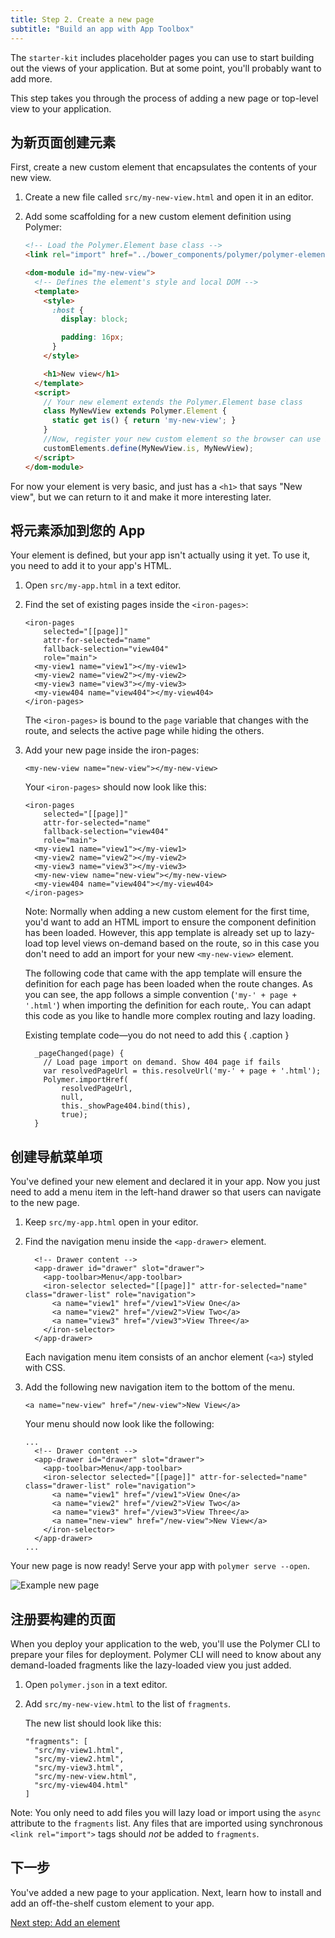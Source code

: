 ```yaml
---
title: Step 2. Create a new page
subtitle: "Build an app with App Toolbox"
---
```


<!-- toc -->

The `starter-kit` includes placeholder pages you can use to start building out
the views of your application. But at some point, you'll probably want to add more.

This step takes you through the process of adding a new page or top-level view to your application.

## 为新页面创建元素

First, create a new custom element that encapsulates the contents of
your new view.

1.  Create a new file called `src/my-new-view.html` and open it in an editor.

2.  Add some scaffolding for a new custom element definition using Polymer:

    ```html
    <!-- Load the Polymer.Element base class -->
    <link rel="import" href="../bower_components/polymer/polymer-element.html">

    <dom-module id="my-new-view">
      <!-- Defines the element's style and local DOM -->
      <template>
        <style>
          :host {
            display: block;

            padding: 16px;
          }
        </style>

        <h1>New view</h1>
      </template>
      <script>
        // Your new element extends the Polymer.Element base class
        class MyNewView extends Polymer.Element {
          static get is() { return 'my-new-view'; }
        }
        //Now, register your new custom element so the browser can use it
        customElements.define(MyNewView.is, MyNewView);
      </script>
    </dom-module>
    ```

For now your element is very basic, and just has a `<h1>` that says "New view",
but we can return to it and make it more interesting later.

## 将元素添加到您的 App

Your element is defined, but your app isn't actually using it yet. To use it,
you need to add it to your app's HTML.

1.  Open `src/my-app.html` in a text editor.

1.  Find the set of existing pages inside the `<iron-pages>`:

    ```
    <iron-pages
        selected="[[page]]"
        attr-for-selected="name"
        fallback-selection="view404"
        role="main">
      <my-view1 name="view1"></my-view1>
      <my-view2 name="view2"></my-view2>
      <my-view3 name="view3"></my-view3>
      <my-view404 name="view404"></my-view404>
    </iron-pages>
    ```

    The `<iron-pages>` is bound to the `page` variable that changes with the
    route, and selects the active page while hiding the others.

1.  Add your new page inside the iron-pages:

    ```
    <my-new-view name="new-view"></my-new-view>
    ```

    Your `<iron-pages>` should now look like this:

    ```
    <iron-pages
        selected="[[page]]"
        attr-for-selected="name"
        fallback-selection="view404"
        role="main">
      <my-view1 name="view1"></my-view1>
      <my-view2 name="view2"></my-view2>
      <my-view3 name="view3"></my-view3>
      <my-new-view name="new-view"></my-new-view>
      <my-view404 name="view404"></my-view404>
    </iron-pages>
    ```

    Note: Normally when adding a new custom element for the first time, you'd
    want to add an HTML import to ensure the component definition has been
    loaded.  However, this app template is already set up to lazy-load top
    level views on-demand based on the route, so in this case you don't need
    to add an import for your new `<my-new-view>` element.

    The following code that came with the app template will ensure the
    definition for each page has been loaded when the route changes.  As
    you can see, the app follows a simple convention (`'my-' + page + '.html'`)
    when importing the definition for each route,. You can adapt this code as you
    like to handle more complex routing and lazy loading.

    Existing template code—you do not need to add this { .caption }

    ```
      _pageChanged(page) {
        // Load page import on demand. Show 404 page if fails
        var resolvedPageUrl = this.resolveUrl('my-' + page + '.html');
        Polymer.importHref(
            resolvedPageUrl,
            null,
            this._showPage404.bind(this),
            true);
      }
    ```

## 创建导航菜单项

You've defined your new element and declared it in your app. Now you
just need to add a menu item in the left-hand drawer so that users can navigate to the new page.

1.  Keep `src/my-app.html` open in your editor.

1.  Find the navigation menu inside the `<app-drawer>` element.

    ```
      <!-- Drawer content -->
      <app-drawer id="drawer" slot="drawer">
        <app-toolbar>Menu</app-toolbar>
        <iron-selector selected="[[page]]" attr-for-selected="name" class="drawer-list" role="navigation">
          <a name="view1" href="/view1">View One</a>
          <a name="view2" href="/view2">View Two</a>
          <a name="view3" href="/view3">View Three</a>
        </iron-selector>
      </app-drawer>
    ```

    Each navigation menu item consists of an anchor element (`<a>`) styled with CSS.

1.  Add the following new navigation item to the bottom of the menu.

    ```
    <a name="new-view" href="/new-view">New View</a>
    ```

    Your menu should now look like the following:

    ```
    ...
      <!-- Drawer content -->
      <app-drawer id="drawer" slot="drawer">
        <app-toolbar>Menu</app-toolbar>
        <iron-selector selected="[[page]]" attr-for-selected="name" class="drawer-list" role="navigation">
          <a name="view1" href="/view1">View One</a>
          <a name="view2" href="/view2">View Two</a>
          <a name="view3" href="/view3">View Three</a>
          <a name="new-view" href="/new-view">New View</a>
        </iron-selector>
      </app-drawer>
    ...
    ```

Your new page is now ready! Serve your app with `polymer serve --open`.

![Example new page](/images/2.0/toolbox/new-view.png)

## 注册要构建的页面

When you deploy your application to the web, you'll use the Polymer CLI
to prepare your files for deployment.  Polymer CLI will need to know about any
demand-loaded fragments like the lazy-loaded view you just added.

1.  Open `polymer.json` in a text editor.

1.  Add `src/my-new-view.html` to the list of `fragments`.

    The new list should look like this:

    ```
    "fragments": [
      "src/my-view1.html",
      "src/my-view2.html",
      "src/my-view3.html",
      "src/my-new-view.html",
      "src/my-view404.html"
    ]
    ```

Note: You only need to add files you will lazy load or import using the `async`
attribute to the `fragments` list.  Any files that are imported using synchronous
`<link rel="import">` tags should *not* be added to `fragments`.

## 下一步

You've added a new page to your application. Next, learn how to install and add an off-the-shelf custom element to your app.

<a class="blue-button"
    href="add-elements">Next step: Add an element</a>
